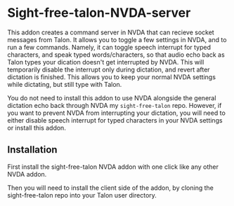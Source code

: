 # Sight-free-talon-NVDA-server

This addon creates a command server in NVDA that can recieve socket messages from Talon. It allows you to toggle a few settings in NVDA, and to run a few commands. Namely, it can toggle speech interrupt for typed characters, and speak typed words/characters, so that audio echo back as Talon types your dication doesn't get interrupted by NVDA. This will temporarily disable the interrupt only during dictation, and revert after dictation is finished. This allows you to keep your normal NVDA settings while dictating, but still type with Talon.

You do not need to install this addon to use NVDA alongside the general dictation echo back through NVDA my `sight-free-talon` repo. However, if you want to prevent NVDA from interrupting your dictation, you will need to either disable speech interrupt for typed characters in your NVDA settings or install this addon.

## Installation

First install the sight-free-talon NVDA addon with one click like any other NVDA addon.

Then you will need to install the client side of the addon, by cloning the sight-free-talon repo into your Talon user directory.


